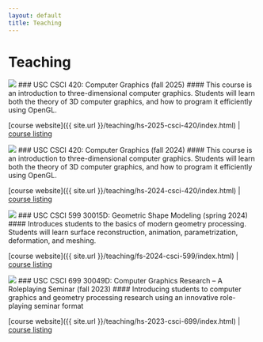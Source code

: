 ```yaml
---
layout: default
title: Teaching
---
```



# Teaching

<div markdown="1" class="pubentry">
<img src="{{ site.url }}/assets/images/computer-graphics-class.png" class="pubimage" />
### USC CSCI 420: Computer Graphics (fall 2025)
#### This course is an introduction to three-dimensional computer graphics. Students will learn both the theory of 3D computer graphics, and how to program it efficiently using OpenGL.

[course website]({{ site.url }}/teaching/hs-2025-csci-420/index.html)
|
[course listing](https://classes.usc.edu/term/20253/catalogue/school/ENGV/program/CSCI)
</div>

<div markdown="1" class="pubentry">
<img src="{{ site.url }}/assets/images/computer-graphics-class.png" class="pubimage" />
### USC CSCI 420: Computer Graphics (fall 2024)
#### This course is an introduction to three-dimensional computer graphics. Students will learn both the theory of 3D computer graphics, and how to program it efficiently using OpenGL.

[course website]({{ site.url }}/teaching/hs-2024-csci-420/index.html)
|
[course listing](https://classes.usc.edu/term-20243/course/csci-420/)
</div>

<div markdown="1" class="pubentry">
<img src="{{ site.url }}/assets/images/geometry-processing-class.png" class="pubimage" />
### USC CSCI 599 30015D: Geometric Shape Modeling (spring 2024)
#### Introduces students to the basics of modern geometry processing. Students will learn surface reconstruction, animation, parametrization, deformation, and meshing.

[course website]({{ site.url }}/teaching/fs-2024-csci-599/index.html)
|
[course listing](https://classes.usc.edu/term-20241/course/csci-599/)
</div>


<div markdown="1" class="pubentry">
<img src="{{ site.url }}/assets/images/learning-geometry-seminar.png" class="pubimage" />
### USC CSCI 699 30049D: Computer Graphics Research – A Roleplaying Seminar (fall 2023)
#### Introducing students to computer graphics and geometry processing research using an innovative role-playing seminar format

[course website]({{ site.url }}/teaching/hs-2023-csci-699/index.html)
|
[course listing](https://classes.usc.edu/term-20233/course/csci-699/)
</div>
